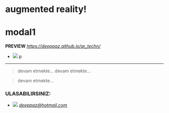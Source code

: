 # augmented reality!

# modal1

**PREVIEW** 
*https://deeppaz.github.io/ar_techn/*

- ![](https://serving.photos.photobox.com/1228994700bd5f6eef1c1a0f8b2d0d52ecd1cc739558b7c77462df2bfc7a079c8055b73b.jpg) p

------------------------------------------------------
> devam etmekte...
> devam etmekte...

> devam etmekte...


### ULASABILIRSINIZ:
- ![](http://icons.iconarchive.com/icons/iconsmind/outline/48/Mail-icon.png) *deeppaz@hotmail.com*
